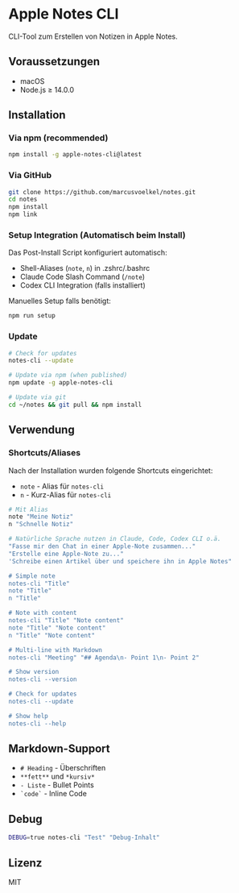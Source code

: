 # Apple Notes CLI

CLI-Tool zum Erstellen von Notizen in Apple Notes.

## Voraussetzungen

- macOS
- Node.js ≥ 14.0.0

## Installation

### Via npm (recommended)
```bash
npm install -g apple-notes-cli@latest
```

### Via GitHub
```bash
git clone https://github.com/marcusvoelkel/notes.git
cd notes
npm install
npm link
```

### Setup Integration (Automatisch beim Install)
Das Post-Install Script konfiguriert automatisch:
- Shell-Aliases (`note`, `n`) in .zshrc/.bashrc
- Claude Code Slash Command (`/note`)
- Codex CLI Integration (falls installiert)

Manuelles Setup falls benötigt:
```bash
npm run setup
```

### Update
```bash
# Check for updates
notes-cli --update

# Update via npm (when published)
npm update -g apple-notes-cli

# Update via git
cd ~/notes && git pull && npm install
```

## Verwendung

### Shortcuts/Aliases
Nach der Installation wurden folgende Shortcuts eingerichtet:
- `note` - Alias für `notes-cli`
- `n` - Kurz-Alias für `notes-cli`

```bash
# Mit Alias
note "Meine Notiz"
n "Schnelle Notiz"

# Natürliche Sprache nutzen in Claude, Code, Codex CLI o.ä.
"Fasse mir den Chat in einer Apple-Note zusammen..."
"Erstelle eine Apple-Note zu..."
'Schreibe einen Artikel über und speichere ihn in Apple Notes"

# Simple note
notes-cli "Title"
note "Title"
n "Title"

# Note with content
notes-cli "Title" "Note content"
note "Title" "Note content"
n "Title" "Note content"

# Multi-line with Markdown
notes-cli "Meeting" "## Agenda\n- Point 1\n- Point 2"

# Show version
notes-cli --version

# Check for updates
notes-cli --update

# Show help
notes-cli --help
```

## Markdown-Support

- `# Heading` - Überschriften
- `**fett**` und `*kursiv*`
- `- Liste` - Bullet Points
- `` `code` `` - Inline Code

## Debug

```bash
DEBUG=true notes-cli "Test" "Debug-Inhalt"
```

## Lizenz

MIT